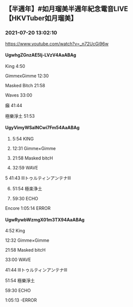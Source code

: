 ## 【半週年】#如月瑠美半週年紀念電音LIVE【HKVTuber如月瑠美】
### 2021-07-20 13:02:10
https://www.youtube.com/watch?v=_n72UcGj96w
#### UgwhgZGnzAE5Ij-LVzV4AaABAg
King 4:50

GimmexGimme 12:30

Masked Bitch 21:58

Waves 33:00

癲 41:44

極樂淨土 51:53

#### UgyVimyWSalNCwi7Fm54AaABAg
1. 5:54 KING

2. 12:31 Gimme×Gimme

3. 21:58 Masked bitcH

4. 32:59 WAVE

5 41:43 lllトゥルティンアンテナlll

6. 51:54 極楽浄土

7. 59:30 ECHO

Encore 1:05:14 ERROR

#### UgwRywbWzmgX01m3TX94AaABAg
4:52 King

12:32 Gimme×Gimme

21:58 Masked bitcH

33:00 WAVE

41:44 lllトゥルティンアンテナlll

51:54 極樂淨土

59:30 ECHO

1:05:13 -ERROR

